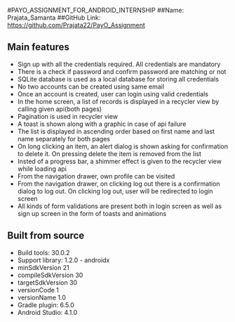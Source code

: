 #PAYO_ASSIGNMENT_FOR_ANDROID_INTERNSHIP
##Name: Prajata_Samanta
##GitHub Link: https://github.com/Prajata22/PayO_Assignment

## Main features
* Sign up with all the credentials required. All credentials are mandatory
* There is a check if password and confirm password are matching or not
* SQLite database is used as a local database for storing all credentials
* No two accounts can be created using same email
* Once an account is created, user can login using valid credentials
* In the home screen, a list of records is displayed in a recycler view by calling given api(both pages)
* Pagination is used in recycler view
* A toast is shown along with a graphic in case of api failure
* The list is displayed in ascending order based on first name and last name separately for both pages
* On long clicking an item, an alert dialog is shown asking for confirmation to delete it. On pressing delete the item is removed from the list
* Insted of a progress bar, a shimmer effect is given to the recycler view while loading api
* From the navigation drawer, own profile can be visited
* From the navigation drawer, on clicking log out there is a confirmation dialog to log out. On clicking log out, user will be redirected to login screen
* All kinds of form validations are present both in login screen as well as sign up screen in the form of toasts and animations

## Built from source
* Build tools: 30.0.2
* Support library: 1.2.0 - androidx
* minSdkVersion 21
* compileSdkVersion 30
* targetSdkVersion 30
* versionCode 1
* versionName 1.0
* Gradle plugin: 6.5.0
* Android Studio: 4.1.0
